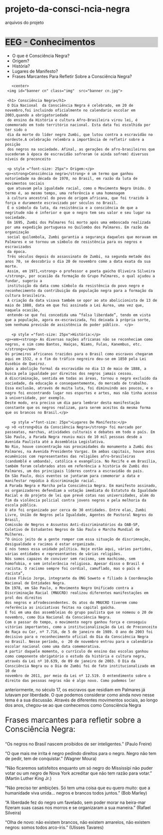 # projeto-da-consci-ncia-negra
arquivos do projeto
<!DOCTYPE html>
<html lang="pt-br">
  <head>
     <meta charset="UTF-8">
     <link rel="stylesheet" href ="style.css">
  <style>
   .img {
        height:400px;
        widht:200px;
   
   }

  </style>
  </head>

   <body>
       <h1 style="text-aling : center; background-color: #CCCCCC"> EEG - Conhecimentos</h1>
   <body>
       <nave>
            <ul>
               <li>
                   <a> O que é Consciência Negra?</a>
              </li>
              <li>
                   <a>Origem?</a>
              </li>
             <li>
               <a>História?</a>
             </li>
             <li>
               <a>Lugares de Manifesto?</a>
             </li>
             <li>
               <a>Frases Marcantes Para Refletir Sobre a Consciência Negra?</a>
             </li>
            </ul>
       </nave>
    
       <center>
     <img id="banner cn" class="img"  src="banner cn.jpg">
     
     <h1> Consciência Negra</h1>
     O Dia Nacional  da Consciência Negra é celebrado, em 20 de novembro,foi incluindo oficialmente no calendario escolar em 2003,quando a obrigatoriedade
     do ensino da História e cultura Afro-Brasileira virou lei, é comemorado em todo território nacional. Esta data foi escolhida por ter sido o
     dia da morte do líder negro Zumbi, que lutou contra a escravidão no nordeste.A celebração relembra a importância de refletir sobre a posição
     dos negros na sociedade. Afinal, as gerações de afro-brasileiros que sucederam à época de escravidão sofreram (e ainda sofrem) diversos níveis de preconceito

     <p style ="font-size: 25px"> Origem:</p>
    <p><strong>Consciência negra</strong> é um termo que ganhou notoriedade na década de 1970, no Brasil, em razão da luta de movimentos sociais 
     que atuavam pela igualdade racial, como o Movimento Negro Unido. O termo é, ao mesmo tempo, uma referência e uma homenagem 
     à cultura ancestral do povo de origem africana, que foi trazido à força e duramente escravizado por séculos no Brasil.
     É o símbolo da luta, da resistência e a consciência de que a negritude não é inferior e que o negro tem seu valor e seu lugar na sociedade.
     Em 1695, Zumbi dos Palmares foi morto após uma emboscada realizada por uma expedição portuguesa no Quilombo dos Palmares. Em razão da organização
     social quilombola, Zumbi garantia a segurança daqueles que moravam em Palmares e se tornou um símbolo de resistência para os negros e escravizados
     da época.
     Três séculos depois do assassinato de Zumbi, na segunda metade dos anos 70, se descobriu o dia 20 de novembro como a data exata da sua morte.
     Assim, em 1971,<strong> o professor e poeta gaúcho Oliveira Silveira </strong>, por ocasião da formação do Grupo Palmares, o qual ajudou a fundar, sugeriu a 
     instituição da data como símbolo da resistência do povo negro e reconhecimento da contribuição da população negra para a formação da cultura brasileira.
     A criação da data visava também se opor ao ato abolicionista de 13 de maio de 1888, data em que foi assinada a Lei Áurea, uma vez que, naquela ocasião,
     entende-se que foi concedida uma “falsa liberdade”, tendo em vista que a população, agora ex-escravizada, foi deixada à própria sorte, sem nenhuma previsão de assistência do poder público.  </p>
    
       <p style ="font-size: 25px">História:</p>
    <p><em><strong> As diversas nações africanas não se reconheciam como negros, e sim como Bantos, Haúças, Niams, Fulas, Kanembus, etc.</strong></em>
    Os primeiros africanos trazidos para o Brasil como escravos chegaram aqui em 1532, e o fim do tráfico negreiro deu-se em 1850 pela Lei Eusébio de Queiroz.
    Após a abolição formal da escravidão no dia 13 de maio de 1888, a busca pela igualdade por direitos dos negros jamais cessou.
    A discriminação, sentida em todas as áreas, tornou o negro excluído da sociedade, da educação e consequentemente, do mercado de trabalho.
    Essa exclusão, através de muita luta, foi diminuindo aos poucos, e o negro foi encontrando lugar nos esportes e artes, mas não tinha acesso à universidade, por exemplo.
    Deste modo, era preciso um dia para lembrar desta manifestação constante que os negros realizam, para serem aceitos da mesma forma que os brancos no Brasil.</p>

       <p style ="font-size: 25px">Lugares De Manifesto:</p>
    <p >O <strong>Dia da Consciência Negra</strong> foi marcado por passeatas, marchas, atividades culturais e debates em todo o país. Em São Paulo, a Parada Negra reuniu mais de 10 mil pessoas desde a Avenida Paulista até a Assembléia Legislativa.
    No Rio, houve concentração nas proximidades do monumento a Zumbi dos Palmares, na Avenida Presidente Vargas. Em ambas capitais, houve atos
    ecumênicos com representantes das religiões afro-brasileiras (candomblé e umbanda), católica e evangélica. No Recife e em Brasília,
    também foram celebrados atos em referência a história de Zumbi dos Palmares, um dos principais líderes contra a escravidão do país.
    Em São Paulo, dois eventos se juntaram para comemorar a data e manifestar repúdio à discriminação racial.
    A Parada Negra e Marcha pela Consciência Negra. Em manifesto assinado, os organizadores defendiam a votação imediata do Estatuto da Igualdade
    Racial e do projeto de lei que prevê cotas nas universidades, além do fim da violência policial contra jovens negros e pela melhoria da escola pública. 
    O ato foi organizado por cerca de 30 entidades. Entre elas, Zumbi Livre, União de Negros pela Igualdade, Agentes de Pastoral Negros do Brasil, 
    Comissão de Negros e Assuntos Anti-discriminatórios da OAB-SP, Coletivo de Estudantes Negros de São Paulo e Marcha Mundial de Mulheres.
    “O único jeito de a gente romper com essa situação de discrimnação, desigualdade e racimos é estar organizado. 
    E nós temos essa unidade política. Hoje estão aqui, vários partidos, várias entidades e representantes de várias religiões. 
    Nós somos capazes de conviver sem racismo, sem machismo, sem homofobia, e sem intolerância religiosa. Apesar disso o Brasil é racista. O racismo sempre foi cordial, camuflado, mas o país é racista”,
    disse Flávio Jorge, integrante da ONG Soweto e filiado à Coordenação Nacional de Entidades Negra.
    Em 1978, em São Paulo, o Movimento Negro Unificado contra a Discriminação Racial (MNUCRD) realizou diferentes manifestações em prol dos direitos 
    dos negros e afrodescendentes. Os atos do MNUCRD tiverem como referência as iniciativas feitas na capital gaúcha.
    E foi em uma das assembleias do grupo paulista que se nomeou o 20 de novembro, como Dia Nacional da Consciência Negra.
    Com o passar do tempo, o movimento negro ganhou força e conseguiu vitórias importantes, como a institucionalização da Lei de Preconceito
    de Raça ou Cor, nº 7.716, de 5 de janeiro de 1989. O ano de 2003 foi decisivo para o reconhecimento oficial do Dia da Consciência Negra 
    no Brasil. Nesse período, o  20 de novembro entrou para o calendário escolar nacional como uma data comemorativa.
    A partir daquele momento, o currículo de ensino das escolas ganhou como componente obrigatório o estudo da história e cultura negra,
    através da Lei nº 10.639, de 09 de janeiro de 2003. O Dia da Consciência Negra ou o Dia de Zumbi foi de fato institucionalizado em 10 de
    novembro de 2011, por meio da Lei nº 12.519. O entendimento sobre o direito das pessoas negras não é algo novo. Como pudemos ler 
   anteriormente, no século 17, os escravos que residiam em Palmares já lutavam por liberdade. O que podemos considerar como ainda novo nesse
    tema é a sua discussão. Através de diferentes movimentos sociais, ao longo dos anos, chegou-se ao que conhecemos como Consciência Negra </p>

   <p style = "font-size: 25px"> Frases marcantes para refletir sobre a Consciência Negra:</p>
   <p text-aling="center">“Os negros no Brasil nascem proibidos de ser inteligentes.” (Paulo Freire)</p>
   <p text-aling="center"> “O que mais me irrita é negro pedindo direitos para o negro. Negro não tem de pedir, tem de conquistar.” (Wagner Moura)</p>
   <p text-aling="center">“Não ficaremos satisfeitos enquanto um só negro do Mississípi não puder votar ou um negro de Nova York acreditar que não tem razão para votar.” (Martin Luther King Jr.)
   <p text-aling="center">“Não preciso ter ambições. Só tem uma coisa que eu quero muito: que a humanidade viva unida... negros e brancos todos juntos.” (Bob Marley)</p>
   <p text-aling="center">“A liberdade fez do negro um favelado, sem poder morar na beira-mar fizeram suas casas nos morros e se organizaram a sua maneira.” (Rafael Silveira)</p>
   <p text-aling="center">“Olha de novo: não existem brancos, não existem amarelos, não existem negros: somos todos arco-íris.” (Ulisses Tavares)</p>
  </body>
</html>
